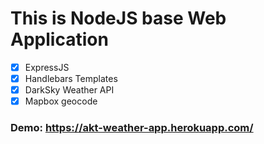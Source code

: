 # This is NodeJS base Web Application

- [x] ExpressJS
- [x] Handlebars Templates
- [x] DarkSky Weather API
- [x] Mapbox geocode

### Demo: https://akt-weather-app.herokuapp.com/